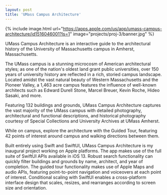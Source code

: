 ```yaml
---
layout: post
title: 'UMass Campus Architecture'
---
```


{% include image.html url="https://apps.apple.com/us/app/umass-campus-architecture/id1516046001?ls=1" image="projects/proj-3/banner.jpg" %}

UMass Campus Architecture is an interactive guide to the architectural history of the University of Massachusetts campus in Amherst, Massachusetts.

The UMass campus is a stunning microcosm of American architectural styles; as one of the nation's oldest land grant public universities, over 150 years of university history are reflected in a rich, storied campus landscape. Located amidst the vast natural beauty of Western Massachusetts and the Pioneer Valley, a 1,463 acre campus features the influence of well-known architects such as Edward Durell Stone, Marcel Breuer, Kevin Roche, Hideo Sasaki, and more.

Featuring 132 buildings and grounds, UMass Campus Architecture captures the vast majority of the UMass campus with detailed photography, architectural and functional descriptions, and historical photography courtesy of Special Collections and University Archives at UMass Amherst.

While on campus, explore the architecture with the Guided Tour, featuring 42 points of interest around campus and walking directions between them.

Built entirely using Swift and SwiftUI, UMass Campus Architecture is my inaugural project working on Apple platforms.  The app makes use of the full suite of SwiftUI APIs available in iOS 13.  Robust search functionality can quickly filter buildings and grounds by name, architect, and year of completion.  The guided tour functionality makes use of Apple Maps and audio APIs, featuring point-to-point navigation and voiceovers at each point of interest.  Conditional scaling with SwiftUI enables a cross-platform interface design that scales, resizes, and rearranges according to screen size and orientation.


